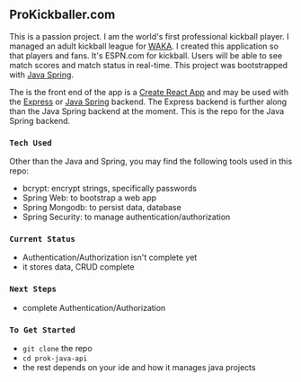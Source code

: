 ## ProKickballer.com
This is a passion project. I am the world's first professional kickball player. I managed an adult kickball league for [WAKA](http://bit.ly/2Z3kKuw). I created this application so that players and fans. It's ESPN.com for kickball. Users will be able to see match scores and match status in real-time.
This project was bootstrapped with [Java Spring](http://bit.ly/2U7LC98).

The is the front end of the app is a [Create React App](https://github.com/facebook/create-react-app) and may be used with the [Express](http://bit.ly/2YnxYln) or [Java Spring](http://bit.ly/2Z1VZyT) backend. The Express backend is further along than the Java Spring backend at the moment. This is the repo for the Java Spring backend.

### `Tech Used`
Other than the Java and Spring, you may find the following tools used in this repo:
- bcrypt: encrypt strings, specifically passwords
- Spring Web: to bootstrap a web app
- Spring Mongodb: to persist data, database
- Spring Security: to manage authentication/authorization

### `Current Status`
- Authentication/Authorization isn't complete yet
- it stores data, CRUD complete

### `Next Steps`
- complete Authentication/Authorization

### `To Get Started`
- `git clone` the repo
- `cd prok-java-api`
- the rest depends on your ide and how it manages java projects
